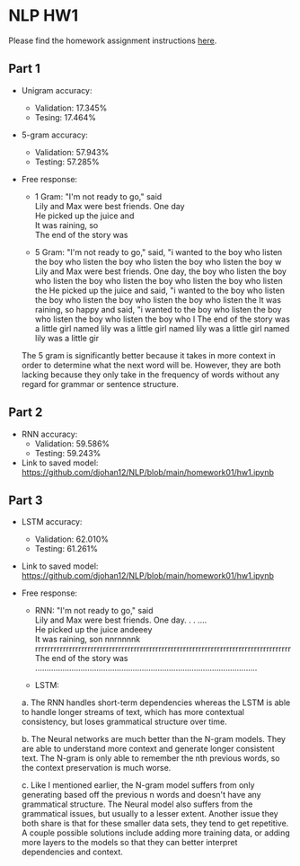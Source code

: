 # NLP HW1

Please find the homework assignment instructions [here](https://docs.google.com/document/d/1K8s_Ecms0cIqRO1PKPFs2bfFVFfZpc1nFoEhtxRlCaM/edit?tab=t.0).

## Part 1
* Unigram accuracy: 
    - Validation: 17.345%
    - Tesing:     17.464%
* 5-gram accuracy:
    - Validation: 57.943%
    - Testing:    57.285% 
* Free response:
    - 1 Gram: 
        <BOS>"I'm not ready to go," said                                                                                                    
        <BOS>Lily and Max were best friends. One day                                                                                                    
        <BOS>He picked up the juice and                                                                                                    
        <BOS>It was raining, so                                                                                                    
        <BOS>The end of the story was

    - 5 Gram:
        <BOS>"I'm not ready to go," said, "i wanted to the boy who listen the boy who listen the boy who listen the boy who listen the boy w
        <BOS>Lily and Max were best friends. One day, the boy who listen the boy who listen the boy who listen the boy who listen the boy who listen the
        <BOS>He picked up the juice and said, "i wanted to the boy who listen the boy who listen the boy who listen the boy who listen the 
        <BOS>It was raining, so happy and said, "i wanted to the boy who listen the boy who listen the boy who listen the boy who l
        <BOS>The end of the story was a little girl named lily was a little girl named lily was a little girl named lily was a little gir

    The 5 gram is significantly better because it takes in more context in order to determine what the next word will be. However, they are both lacking because they only take in the frequency of words without any regard for grammar or sentence structure.


## Part 2
* RNN accuracy:
    - Validation: 59.586%
    - Testing:    59.243%
* Link to saved model: https://github.com/djohan12/NLP/blob/main/homework01/hw1.ipynb

## Part 3
* LSTM accuracy: 
    - Validation: 62.010%
    - Testing:    61.261%
* Link to saved model: https://github.com/djohan12/NLP/blob/main/homework01/hw1.ipynb
* Free response:
    - RNN:
        <BOS>"I'm not ready to go," said                                                                                                    
        <BOS>Lily and Max were best friends. One day.  .  . ....                                                                                        
        <BOS>He picked up the juice andeeey                                                                                                
        <BOS>It was raining, son nnrnnnnk       rrrrrrrrrrrrrrrrrrrrrrrrrrrrrrrrrrrrrrrrrrrrrrrrrrrrrrrrrrrrrrrrrrrrrrrrrrrrrrrrrrr
        <BOS>The end of the story was  ..................................................................................................

    - LSTM:
    
    a. The RNN handles short-term dependencies whereas the LSTM is able to handle longer streams of text, which has more contextual consistency, but loses grammatical structure over time.

    b. The Neural networks are much better than the N-gram models. They are able to understand more context and generate longer consistent text. The N-gram is only able to remember the nth previous words, so the context preservation is much worse.

    c. Like I mentioned earlier, the N-gram model suffers from only generating based off the previous n words and doesn't have any grammatical structure. The Neural model also suffers from the grammatical issues, but usually to a lesser extent. Another issue they both share is that for these smaller data sets, they tend to get repetitive. A couple possible solutions include adding more training data, or adding more layers to the models so that they can better interpret dependencies and context.
